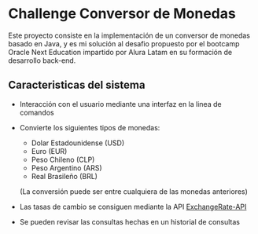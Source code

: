# Challenge Conversor de Monedas

Este proyecto consiste en la implementación de un conversor de monedas basado en Java, y es mi solución al desafio propuesto por el bootcamp Oracle Next Education impartido por Alura Latam en su formación de desarrollo back-end. 

## Caracteristicas del sistema

* Interacción con el usuario mediante una interfaz en la linea de comandos 
* Convierte los siguientes tipos de monedas: 
    * Dolar Estadounidense (USD)
    * Euro (EUR)
    * Peso Chileno (CLP)
    * Peso Argentino (ARS)
    * Real Brasileño (BRL)

  (La conversión puede ser entre cualquiera de las monedas anteriores)
* Las tasas de cambio se consiguen mediante la API [ExchangeRate-API](https://www.exchangerate-api.com/)
* Se pueden revisar las consultas hechas en un historial de consultas
